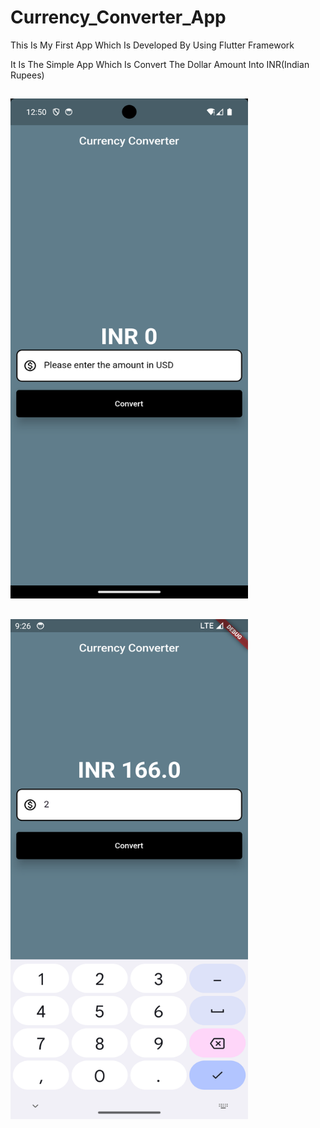 # Currency_Converter_App

This Is My First App Which Is Developed By Using Flutter Framework


It Is The Simple App Which Is Convert The Dollar Amount Into INR(Indian Rupees)

## 

<img src="https://github.com/juberijuber/Currency-Converter-App/blob/main/preview/Beginning.jpg" width="380" height="800">

##


<img src="https://github.com/juberijuber/Currency-Converter-App/blob/main/preview/two%20dollar.png" width="380" height="800">



